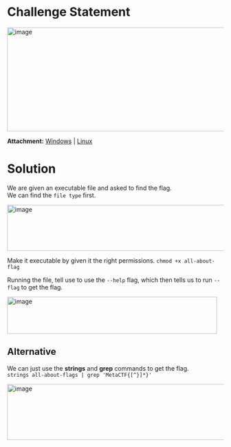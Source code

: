 # Challenge Statement
<img width="1116" height="242" alt="image" src="https://github.com/user-attachments/assets/e561dee8-fb75-4477-8f18-636ed4972098" />

**Attachment:** [Windows](https://github.com/harishkannan05/MetaCTF-Writeups/blob/9df722aaa467728c56a109236a03c5a7adc66e76/August/Attachments/all-about-flags.exe) | [Linux](https://github.com/harishkannan05/MetaCTF-Writeups/blob/9df722aaa467728c56a109236a03c5a7adc66e76/August/Attachments/all-about-flags)

# Solution
We are given an executable file and asked to find the flag.  
We can find the `file type` first.  

<img width="1261" height="107" alt="image" src="https://github.com/user-attachments/assets/0c3ffa88-3575-4fce-912c-ccbae8749d51" />

Make it executable by given it the right permissions.
```chmod +x all-about-flag```

Running the file, tell use to use the `--help` flag, which then tells us to run `--flag` to get the flag.  

<img width="488" height="86" alt="image" src="https://github.com/user-attachments/assets/075bad0d-d980-43e2-9537-113bd3ef8650" />

## Alternative
We can just use the **strings** and **grep** commands to get the flag.  
```strings all-about-flags | grep 'MetaCTF{[^}]*}'```  

<img width="1267" height="130" alt="image" src="https://github.com/user-attachments/assets/a70c425f-cb27-463f-a46e-1105de956153" />
